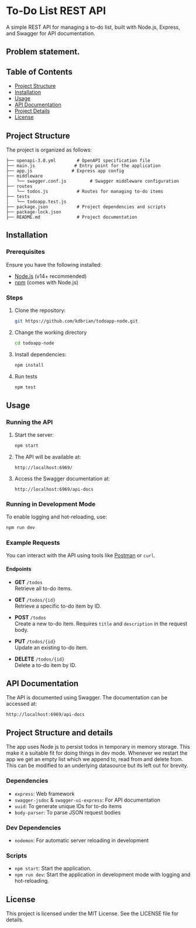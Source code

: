# To-Do List REST API
A simple REST API for managing a to-do list, built with Node.js, Express, and Swagger for API documentation.

## Problem statement.

## Table of Contents
- [Project Structure](#project-structure)
- [Installation](#installation)
- [Usage](#usage)
- [API Documentation](#api-documentation)
- [Project Details](#project-details)
- [License](#license)

## Project Structure

The project is organized as follows:

```
├── openapi-3.0.yml        # OpenAPI specification file
├── main.js               # Entry point for the application
├── app.js               # Express app config
├── middleware
│   └── swagger.conf.js         # Swagger middleware configuration
├── routes
│   └── todos.js           # Routes for managing to-do items
├── tests
│   └── todoapp.test.js
├── package.json           # Project dependencies and scripts
├── package-lock.json
├── README.md              # Project documentation
```

## Installation

### Prerequisites

Ensure you have the following installed:

- [Node.js](https://nodejs.org/) (v14+ recommended)
- [npm](https://www.npmjs.com/) (comes with Node.js)

### Steps

1. Clone the repository:
   ```bash
   git https://github.com/kdbrian/todoapp-node.git
   ```
2. Change the working directory
    ```bash
    cd todoapp-node
    ```

3. Install dependencies:
   ```bash
   npm install
   ```
4. Run tests
    ```bash
    npm test
    ```

## Usage

### Running the API

1. Start the server:
   ```bash
   npm start 
   ```

2. The API will be available at:
   ```
   http://localhost:6969/
   ```

3. Access the Swagger documentation at:
   ```
   http://localhost:6969/api-docs
   ```

### Running in Development Mode

To enable logging and hot-reloading, use:
```bash
npm run dev
```

### Example Requests

You can interact with the API using tools like [Postman](https://www.postman.com/) or `curl`.

#### Endpoints

- **GET** `/todos`  
  Retrieve all to-do items.

- **GET** `/todos/{id}`  
  Retrieve a specific to-do item by ID.

- **POST** `/todos`  
  Create a new to-do item. Requires `title` and `description` in the request body.

- **PUT** `/todos/{id}`  
  Update an existing to-do item.

- **DELETE** `/todos/{id}`  
  Delete a to-do item by ID.

## API Documentation

The API is documented using Swagger. The documentation can be accessed at:
```
http://localhost:6969/api-docs
```

## Project Structure and details
The app uses Node js to persist todos in temporary in memory storage. This make it a suitable fit for doing things in dev mode. Whenever we restart the app we get an empty list which we append to, read from and delete from. This can be modified to an underlying datasource but its left out for brevity.

### Dependencies

- `express`: Web framework
- `swagger-jsdoc` & `swagger-ui-express`: For API documentation
- `uuid`: To generate unique IDs for to-do items
- `body-parser`: To parse JSON request bodies

### Dev Dependencies

- `nodemon`: For automatic server reloading in development

### Scripts

- `npm start`: Start the application.
- `npm run dev`: Start the application in development mode with logging and hot-reloading.

## License

This project is licensed under the MIT License. See the LICENSE file for details.
